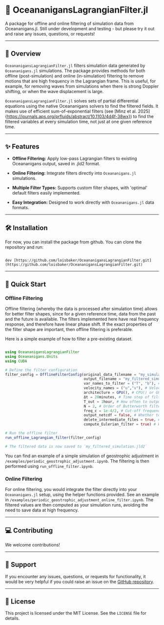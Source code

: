 
# :ocean: OceananigansLagrangianFilter.jl

A package for offline and online filtering of simulation data from Oceananigans.jl. Still under development and testing - but please try it out and raise any issues, questions, or requests!

---
## 📄 Overview

`OceananigansLagrangianFilter.jl` filters simulation data generated by `Oceananigans.jl` simulations. The package provides methods for both offline (post-simulation) and online (in-simulation) filtering to remove motions that are high frequency in the Lagrangian frame. This is useful, for example, for removing waves from simulations when there is strong Doppler shifting, or when the wave displacement is large. 

`OceananigansLagrangianFilter.jl` solves sets of partial differential equations using the native Oceananigans solvers to find the filtered fields. It makes use of efficient sum-of-exponential filters (see [Minz et al. 2025]{https://journals.aps.org/prfluids/abstract/10.1103/4d4f-38wx}) to find the filtered variables at every simulation time, not just at one given reference time.

---
## ✨ Features

* **Offline Filtering:** Apply low-pass Lagrangian filters to existing Oceananigans output, saved in .jld2 format. 

* **Online Filtering:** Integrate filters directly into `Oceananigans.jl` simulations.

* **Multiple Filter Types:** Supports custom filter shapes, with 'optimal' default filters easily implemented.

* **Easy Integration:** Designed to work directly with `Oceananigans.jl` data formats.

---
## 🛠️ Installation

For now, you can install the package from github. You can clone the repository and run:

```

dev [https://github.com/loisbaker/OceananigansLagrangianFilter.git](https://github.com/loisbaker/OceananigansLagrangianFilter.git)

```

---
## 🚀 Quick Start

### Offline Filtering

Offline filtering (whereby the data is processed after simulation time) allows for better filter shapes, since for a given reference time, data from the past and the future is available. The filters implemented here have real frequency response, and therefore have linear phase shift. If the exact properties of the filter shape are important, then offline filtering is preferable. 

Here is a simple example of how to filter a pre-existing dataset.

```julia

using OceananigansLagrangianFilter
using Oceananigans.Units
using CUDA

# Define the filter configuration
filter_config = OfflineFilterConfig(original_data_filename = "my_simulation.jld2", # Where the original simulation output is
                                    output_filename = "my_filtered_simulation.jld2"
                                    var_names_to_filter = ("T", "b"), # Which variables to filter
                                    velocity_names = ("u","v"), # Velocities to use for Lagrangian filtering
                                    architecture = GPU(), # CPU() or GPU()
                                    Δt = 20minutes, # Time step of filtering simulation
                                    T_out = 1hour, # How often to output filtered data
                                    N = 2, # Order of Butterworth filter
                                    freq_c = 1e-4/2, # Cut-off frequency of Butterworth filter
                                    output_netcdf = false, # Whether to output filtered data to a netcdf file in addition to .jld2
                                    delete_intermediate_files = true, # Delete the individual output of the forward and backward passes
                                    compute_Eulerian_filter = true) # Whether to compute the Eulerian filter for comparison

# Run the offline filter
run_offline_Lagrangian_filter(filter_config)

# The filtered data is now saved to `my_filtered_simulation.jld2`
```
You can find an example of a simple simulation of geostrophic adjustment in `/examples/periodic_geostrophic_adjustment.ipynb`. The filtering is then performed using `run_offline_filter.ipynb`.

### Online Filtering

For online filtering, you would integrate the filter directly into your `Oceananigans.jl` setup, using the helper functions provided. See an example in `/examples/periodic_geostrophic_adjustment_online_filter.ipynb`. The filtered values are then computed as your simulation runs, avoiding the need to save data at high frequency. 

---
## 💻 Contributing

We welcome contributions! 

---
## 🤝 Support

If you encounter any issues, questions, or requests for functionality, it would be very helpful if you could raise an issue on the [GitHub repository](https://github.com/loisbaker/OceananigansLagrangianFilter/issues).

---
## 📜 License

This project is licensed under the MIT License. See the `LICENSE` file for details.
```